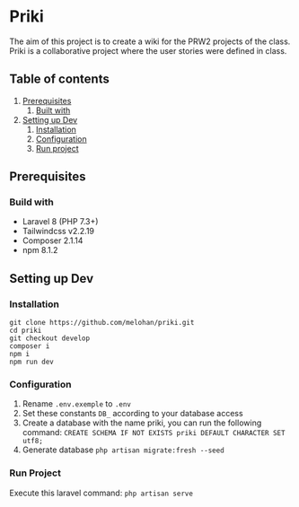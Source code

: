 # Priki

The aim of this project is to create a wiki for the PRW2 projects of the class. Priki is a collaborative project where
the user stories were defined in class.

## Table of contents

1. [Prerequisites](#prerequisites)
    1. [Built with](#built-with)
2. [Setting up Dev](#setting-up-dev)
    1. [Installation](#installation)
    2. [Configuration](#configuration)
    3. [Run project](#run-project)

## Prerequisites

### Build with

- Laravel 8 (PHP 7.3+)
- Tailwindcss v2.2.19
- Composer 2.1.14
- npm 8.1.2

## Setting up Dev

### Installation

``` shell
git clone https://github.com/melohan/priki.git
cd priki
git checkout develop
composer i
npm i 
npm run dev
```

### Configuration

1) Rename `.env.exemple` to `.env`
2) Set these constants `DB_` according to your database access
4) Create a database with the name priki, you can run the following
   command: `CREATE SCHEMA IF NOT EXISTS priki DEFAULT CHARACTER SET utf8;`
5) Generate database `php artisan migrate:fresh --seed`

### Run Project

Execute this laravel command: `php artisan serve`
